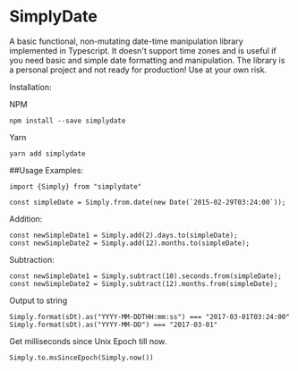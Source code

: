 # SimplyDate
A basic functional, non-mutating date-time manipulation library implemented in Typescript.
It doesn't support time zones and is useful if you need basic and simple date formatting and manipulation.
The library is a personal project and not ready for production! 
Use at your own risk.

Installation:

NPM
```
npm install --save simplydate
```

Yarn
```
yarn add simplydate
```

##Usage Examples:

````
import {Simply} from "simplydate"
````

```
const simpleDate = Simply.from.date(new Date(`2015-02-29T03:24:00`));

```
Addition:
```
const newSimpleDate1 = Simply.add(2).days.to(simpleDate);
const newSimpleDate2 = Simply.add(12).months.to(simpleDate);
```
Subtraction:
```
const newSimpleDate1 = Simply.subtract(10).seconds.from(simpleDate);
const newSimpleDate2 = Simply.subtract(12).months.from(simpleDate);
```
Output to string
```
Simply.format(sDt).as("YYYY-MM-DDTHH:mm:ss") === "2017-03-01T03:24:00"
Simply.format(sDt).as("YYYY-MM-DD") === "2017-03-01"
```
Get milliseconds since Unix Epoch till now.
```
Simply.to.msSinceEpoch(Simply.now())
```
